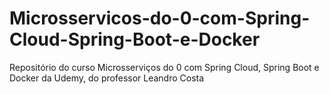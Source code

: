 # Microsservicos-do-0-com-Spring-Cloud-Spring-Boot-e-Docker
Repositório do curso Microsserviços do 0 com Spring Cloud, Spring Boot e Docker da Udemy, do professor Leandro Costa
